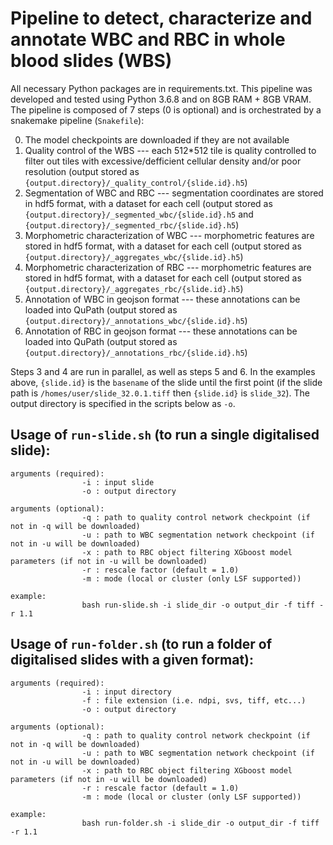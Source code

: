# Pipeline to detect, characterize and annotate WBC and RBC in whole blood slides (WBS)

All necessary Python packages are in requirements.txt. This pipeline was developed and tested using Python 3.6.8 and on 8GB RAM + 8GB VRAM. The pipeline is composed of 7 steps (0 is optional) and is orchestrated by a snakemake pipeline (`Snakefile`):

0. The model checkpoints are downloaded if they are not available
1. Quality control of the WBS --- each 512*512 tile is quality controlled to filter out tiles with excessive/defficient cellular density and/or poor resolution (output stored as `{output.directory}/_quality_control/{slide.id}.h5`)
2. Segmentation of WBC and RBC --- segmentation coordinates are stored in hdf5 format, with a dataset for each cell (output stored as `{output.directory}/_segmented_wbc/{slide.id}.h5` and `{output.directory}/_segmented_rbc/{slide.id}.h5`)
3. Morphometric characterization of WBC --- morphometric features are stored in hdf5 format, with a dataset for each cell (output stored as `{output.directory}/_aggregates_wbc/{slide.id}.h5`)
4. Morphometric characterization of RBC --- morphometric features are stored in hdf5 format, with a dataset for each cell (output stored as `{output.directory}/_aggregates_rbc/{slide.id}.h5`)
5. Annotation of WBC in geojson format --- these annotations can be loaded into QuPath (output stored as `{output.directory}/_annotations_wbc/{slide.id}.h5`)
6. Annotation of RBC in geojson format --- these annotations can be loaded into QuPath (output stored as `{output.directory}/_annotations_rbc/{slide.id}.h5`)

Steps 3 and 4 are run in parallel, as well as steps 5 and 6. In the examples above, `{slide.id}` is the `basename` of the slide until the first point (if the slide path is `/homes/user/slide_32.0.1.tiff` then `{slide.id}` is `slide_32`). The output directory is specified in the scripts below as `-o`.

## Usage of `run-slide.sh` (to run a single digitalised slide):

```
arguments (required):
                -i : input slide
                -o : output directory

arguments (optional):
                -q : path to quality control network checkpoint (if not in -q will be downloaded)
                -u : path to WBC segmentation network checkpoint (if not in -u will be downloaded)
                -x : path to RBC object filtering XGboost model parameters (if not in -u will be downloaded)
                -r : rescale factor (default = 1.0)
                -m : mode (local or cluster (only LSF supported))

example:
                bash run-slide.sh -i slide_dir -o output_dir -f tiff -r 1.1
```

## Usage of `run-folder.sh` (to run a folder of digitalised slides with a given format):

```
arguments (required):
                -i : input directory
                -f : file extension (i.e. ndpi, svs, tiff, etc...)
                -o : output directory

arguments (optional):
                -q : path to quality control network checkpoint (if not in -q will be downloaded)
                -u : path to WBC segmentation network checkpoint (if not in -u will be downloaded)
                -x : path to RBC object filtering XGboost model parameters (if not in -u will be downloaded)
                -r : rescale factor (default = 1.0)
                -m : mode (local or cluster (only LSF supported))

example:
                bash run-folder.sh -i slide_dir -o output_dir -f tiff -r 1.1
```

